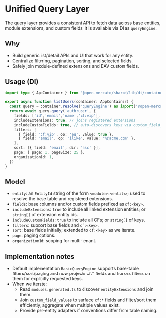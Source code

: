 # Unified Query Layer

The query layer provides a consistent API to fetch data across base entities, module extensions, and custom fields. It is available via DI as `queryEngine`.

## Why
- Build generic list/detail APIs and UI that work for any entity.
- Centralize filtering, pagination, sorting, and selected fields.
- Safely join module-defined extensions and EAV custom fields.

## Usage (DI)

```ts
import type { AppContainer } from '@open-mercato/shared/lib/di/container'

export async function listUsers(container: AppContainer) {
  const query = container.resolve('queryEngine') as import('@open-mercato/shared/lib/query/types').QueryEngine
  return await query.query('auth:user', {
    fields: ['id','email','name','cf:vip'],
    includeExtensions: true, // joins registered extensions
    includeCustomFields: true, // auto-discovers keys via custom_field_defs
    filters: [
      { field: 'cf:vip', op: 'eq', value: true },
      { field: 'email', op: 'ilike', value: '%@acme.com' },
    ],
    sort: [{ field: 'email', dir: 'asc' }],
    page: { page: 1, pageSize: 25 },
    organizationId: 1,
  })
}
```

## Model
- `entity`: an `EntityId` string of the form `<module>:<entity>`; used to resolve the base table and registered extensions.
- `fields`: base columns and/or custom fields prefixed as `cf:<key>`.
- `includeExtensions`: `true` to include all linked extension entities; or `string[]` of extension entity ids.
- `includeCustomFields`: `true` to include all CFs; or `string[]` of keys.
- `filters`: support base fields and `cf:<key>`.
- `sort`: base fields initially; extended to `cf:<key>` as we iterate.
- `page`: paging options.
- `organizationId`: scoping for multi-tenant.

## Implementation notes
- Default implementation `BasicQueryEngine` supports base-table filters/sort/paging and now projects cf:* fields and honors filters on them for explicitly requested keys.
- When we iterate:
  - Read `modules.generated.ts` to discover `entityExtensions` and join them.
  - Join `custom_field_values` to surface `cf:*` fields and filter/sort them efficiently; aggregate when multiple values exist.
  - Provide per-entity adapters if conventions differ from table naming.
